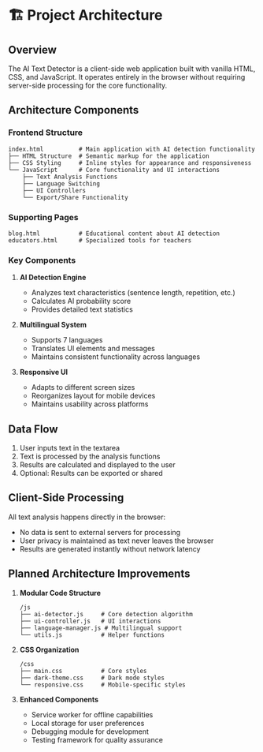 # 🏗️ Project Architecture

## Overview

The AI Text Detector is a client-side web application built with vanilla HTML, CSS, and JavaScript. It operates entirely in the browser without requiring server-side processing for the core functionality.

## Architecture Components

### Frontend Structure

```
index.html          # Main application with AI detection functionality
├── HTML Structure  # Semantic markup for the application
├── CSS Styling     # Inline styles for appearance and responsiveness
└── JavaScript      # Core functionality and UI interactions
    ├── Text Analysis Functions
    ├── Language Switching
    ├── UI Controllers
    └── Export/Share Functionality
```

### Supporting Pages

```
blog.html           # Educational content about AI detection
educators.html      # Specialized tools for teachers
```

### Key Components

1. **AI Detection Engine**
   - Analyzes text characteristics (sentence length, repetition, etc.)
   - Calculates AI probability score
   - Provides detailed text statistics

2. **Multilingual System**
   - Supports 7 languages
   - Translates UI elements and messages
   - Maintains consistent functionality across languages

3. **Responsive UI**
   - Adapts to different screen sizes
   - Reorganizes layout for mobile devices
   - Maintains usability across platforms

## Data Flow

1. User inputs text in the textarea
2. Text is processed by the analysis functions
3. Results are calculated and displayed to the user
4. Optional: Results can be exported or shared

## Client-Side Processing

All text analysis happens directly in the browser:
- No data is sent to external servers for processing
- User privacy is maintained as text never leaves the browser
- Results are generated instantly without network latency

## Planned Architecture Improvements

1. **Modular Code Structure**
   ```
   /js
   ├── ai-detector.js     # Core detection algorithm
   ├── ui-controller.js   # UI interactions
   ├── language-manager.js # Multilingual support
   └── utils.js           # Helper functions
   ```

2. **CSS Organization**
   ```
   /css
   ├── main.css           # Core styles
   ├── dark-theme.css     # Dark mode styles
   └── responsive.css     # Mobile-specific styles
   ```

3. **Enhanced Components**
   - Service worker for offline capabilities
   - Local storage for user preferences
   - Debugging module for development
   - Testing framework for quality assurance
